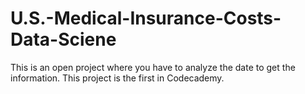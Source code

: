 # U.S.-Medical-Insurance-Costs-Data-Sciene
This is an open project where you have to analyze the date to get the information. This project is the first in Codecademy.
